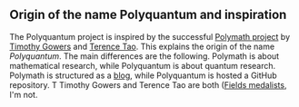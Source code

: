 
## Origin of the name Polyquantum and inspiration
The Polyquantum project is inspired by the successful [Polymath project](https://en.wikipedia.org/wiki/Polymath_Project) by  [Timothy Gowers](https://en.wikipedia.org/wiki/Timothy_Gowers) and [Terence Tao](https://en.wikipedia.org/wiki/Terence_Tao). This explains the origin of the name _Polyquantum_. 
The main differences are the following. Polymath is about mathematical research, while Polyquantum is about quantum research. Polymath is structured as a [blog](https://polymathprojects.org/), while Polyquantum is hosted a GitHub repository. T
Timothy Gowers and Terence Tao are both ([Fields medalists](https://en.wikipedia.org/wiki/Fields_Medal), I'm not.

